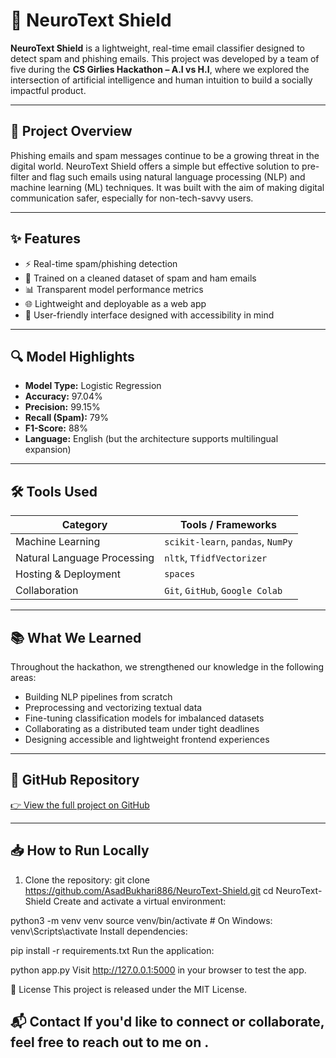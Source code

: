 # 🧠 NeuroText Shield

**NeuroText Shield** is a lightweight, real-time email classifier designed to detect spam and phishing emails. This project was developed by a team of five during the **CS Girlies Hackathon – A.I vs H.I**, where we explored the intersection of artificial intelligence and human intuition to build a socially impactful product.

---

## 🚀 Project Overview

Phishing emails and spam messages continue to be a growing threat in the digital world. NeuroText Shield offers a simple but effective solution to pre-filter and flag such emails using natural language processing (NLP) and machine learning (ML) techniques. It was built with the aim of making digital communication safer, especially for non-tech-savvy users.

---

## ✨ Features

- ⚡ Real-time spam/phishing detection
- 🧠 Trained on a cleaned dataset of spam and ham emails
- 📊 Transparent model performance metrics
- 🌐 Lightweight and deployable as a web app
- 👥 User-friendly interface designed with accessibility in mind

---

## 🔍 Model Highlights

- **Model Type:** Logistic Regression
- **Accuracy:** 97.04%
- **Precision:** 99.15%
- **Recall (Spam):** 79%
- **F1-Score:** 88%
- **Language:** English (but the architecture supports multilingual expansion)

---

## 🛠️ Tools Used

| Category              | Tools / Frameworks                            |
|-----------------------|------------------------------------------------|
| Machine Learning      | `scikit-learn`, `pandas`, `NumPy`             |
| Natural Language Processing | `nltk`, `TfidfVectorizer`               |
| Hosting & Deployment  | `spaces`              |
| Collaboration         | `Git`, `GitHub`, `Google Colab`              |

---

## 📚 What We Learned

Throughout the hackathon, we strengthened our knowledge in the following areas:

- Building NLP pipelines from scratch
- Preprocessing and vectorizing textual data
- Fine-tuning classification models for imbalanced datasets
- Collaborating as a distributed team under tight deadlines
- Designing accessible and lightweight frontend experiences

---

## 🔗 GitHub Repository

[👉 View the full project on GitHub](https://github.com/AsadBukhari886/NeuroText-Shield)

---

## 📥 How to Run Locally

1. Clone the repository:
   git clone https://github.com/AsadBukhari886/NeuroText-Shield.git
   cd NeuroText-Shield
Create and activate a virtual environment:


python3 -m venv venv
source venv/bin/activate   # On Windows: venv\Scripts\activate
Install dependencies:


pip install -r requirements.txt
Run the application:


python app.py
Visit http://127.0.0.1:5000 in your browser to test the app.

📄 License
This project is released under the MIT License.

📬 Contact
If you'd like to connect or collaborate, feel free to reach out to me on .
---

